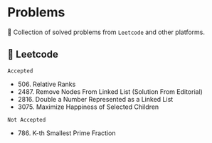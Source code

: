 # Problems

🧩 Collection of solved problems from `Leetcode` and other platforms.

## 🔢 Leetcode

`Accepted`

- 506\. Relative Ranks
- 2487\. Remove Nodes From Linked List (Solution From Editorial)
- 2816\. Double a Number Represented as a Linked List
- 3075\. Maximize Happiness of Selected Children

`Not Accepted`

- 786\. K-th Smallest Prime Fraction
